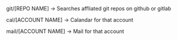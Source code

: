 git/[REPO NAME] -> Searches affliated git repos on github or gitlab 


cal/[ACCOUNT NAME] -> Calandar for that account


mail/[ACCOUNT NAME] -> Mail for that account 
